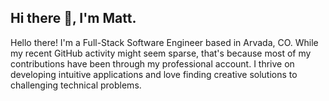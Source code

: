 ## Hi there 👋, I'm Matt.  
Hello there! I'm a Full-Stack Software Engineer based in Arvada, CO. While my recent GitHub activity might seem sparse, that's because most of my contributions have been through my professional account. I thrive on developing intuitive applications and love finding creative solutions to challenging technical problems.

<!--
**mattroberts11/mattroberts11** is a ✨ _special_ ✨ repository because its `README.md` (this file) appears on your GitHub profile.

Here are some ideas to get you started:

- 🔭 I’m currently working on ...
- 🌱 I’m currently learning ...
- 👯 I’m looking to collaborate on ...
- 🤔 I’m looking for help with ...
- 💬 Ask me about ...
- 📫 How to reach me: ...
- 😄 Pronouns: ...
- ⚡ Fun fact: ...
-->
